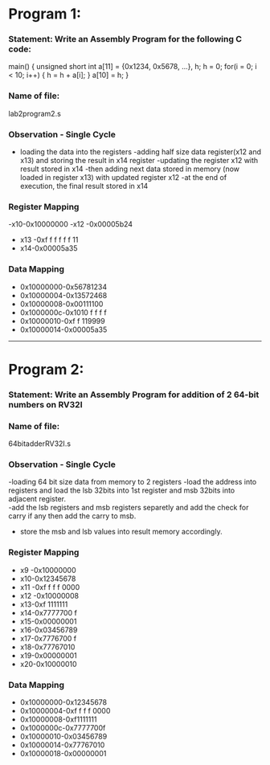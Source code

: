 # Program 1: 
### Statement: Write an Assembly Program for the following C code:
main() {
	unsigned short int a[11] = {0x1234, 0x5678, ...}, h;
	h = 0;
	for(i = 0; i < 10; i++)
	{
		h = h + a[i];
	}
	a[10] = h;
}


### Name of file:
lab2program2.s

### Observation - Single Cycle
- loading the data into the registers
-adding half size data register(x12 and x13) and storing the result in x14 register 
-updating the register x12 with result stored in x14
-then adding next data stored in memory (now loaded in register x13) with updated register x12
-at the end of execution, the final result stored in x14
 
### Register Mapping
-x10-0x10000000
-x12 -0x00005b24
- x13 -0xf f f f f f 11
- x14-0x00005a35

### Data Mapping
- 0x10000000-0x56781234
- 0x10000004-0x13572468
- 0x10000008-0x00111100
- 0x1000000c-0x1010 f f f f
- 0x10000010-0xf f 119999
- 0x10000014-0x00005a35

------------------------------------------------------------------------------------------------------------------------------------

# Program 2: 
### Statement: Write an Assembly Program for addition of 2 64-bit numbers on RV32I 

### Name of file:
64bitadderRV32I.s

### Observation - Single Cycle
-loading 64 bit size data from memory to 2 registers
-load the address into registers and load the lsb 32bits into 1st register and msb 32bits into adjacent register.  
 -add the lsb registers and msb registers separetly and add the check for carry if any then add the carry to msb.
- store the msb and lsb values into result memory accordingly.   

### Register Mapping
- x9 -0x10000000
- x10-0x12345678
- x11 -0xf f f f 0000
- x12 -0x10000008
- x13-0xf 1111111
- x14-0x7777700 f
- x15-0x00000001
- x16-0x03456789
- x17-0x7776700 f
- x18-0x77767010
- x19-0x00000001
- x20-0x10000010

### Data Mapping
- 0x10000000-0x12345678
- 0x10000004-0xf f f f 0000
- 0x10000008-0xf1111111
- 0x1000000c-0x7777700f
- 0x10000010-0x03456789
- 0x10000014-0x77767010
- 0x10000018-0x00000001
